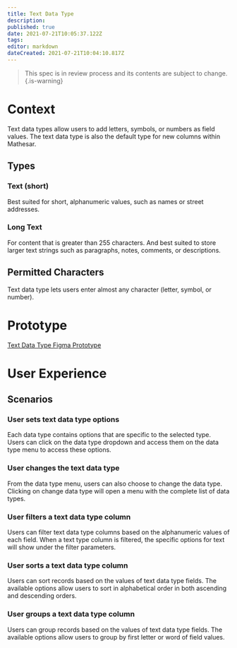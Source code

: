 ```yaml
---
title: Text Data Type
description: 
published: true
date: 2021-07-21T10:05:37.122Z
tags: 
editor: markdown
dateCreated: 2021-07-21T10:04:10.817Z
---
```


> This spec is in review process and its contents are subject to change. 
{.is-warning}

# Context
Text data types allow users to add letters, symbols, or numbers as field values. The text data type is also the default type for new columns within Mathesar. 

## Types
### Text (short)
Best suited for short, alphanumeric values, such as names or street addresses.
### Long Text
For content that is greater than 255 characters. And best suited to store larger text strings such as paragraphs, notes, comments, or descriptions.

## Permitted Characters
Text data type lets users enter almost any character (letter, symbol, or number).

# Prototype
[Text Data Type Figma Prototype](https://www.figma.com/proto/Uaf1ntcldzK2U41Jhw6vS2/Mathesar-MVP?page-id=2965%3A22194&node-id=3026%3A19273&viewport=-2010%2C270%2C1.0617244243621826&scaling=contain)

# User Experience

## Scenarios
### User sets text data type options
Each data type contains options that are specific to the selected type. Users can click on the data type dropdown and access them on the data type menu to access these options.

### User changes the text data type
From the data type menu, users can also choose to change the data type. Clicking on change data type will open a menu with the complete list of data types. 

### User filters a text data type column
Users can filter text data type columns based on the alphanumeric values of each field. When a text type column is filtered, the specific options for text will show under the filter parameters. 

### User sorts a text data type column
Users can sort records based on the values of text data type fields. The available options allow users to sort in alphabetical order in both ascending and descending orders.

### User groups a text data type column
Users can group records based on the values of text data type fields. The available options allow users to group by first letter or word of field values.
